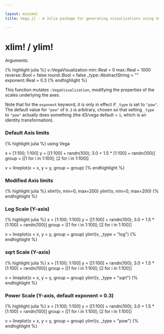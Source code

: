 ```yaml
---

layout: minimal
title: Vega.jl - A Julia package for generating visualizations using Vega

---
```


# xlim! / ylim!

Arguments:

{% highlight julia %}
v::VegaVisualization
min::Real = 0
max::Real = 1000
reverse::Bool = false
round::Bool = false
_type::AbstractString = ""
exponent::Real = 0.3
{% endhighlight %}

This function mutates `:VegaVisualization`, modifying the properties of the scales underlying the axes.

Note that for the `exponent` keyword, it is only in effect if `_type` is set to `"pow"`. The default value for `"pow"` of `0.3` is arbitrary, chosen so that setting `_type` to `"pow"` actually does something (the d3/vega default = `1`, which is an identity transformation).

### Default Axis limits
{% highlight julia %}
using Vega

x = [1:100; 1:100]
y = [[1:100] + randn(100); 3.0 + 1.5 * [1:100] + randn(100)]
group = [[1 for i in 1:100]; [2 for i in 1:100]]

v = lineplot(x = x, y = y, group = group)
{% endhighlight %}

<div id="defaultaxis"></div>
<script type="text/javascript">
parse("defaultaxis",
          {"name":"lineplot","height":450,"padding":"auto","marks":[{"marks":[{"properties":{"enter":{"stroke":{"field":"group","scale":"group"},"x":{"field":"x","scale":"x"},"strokeWidth":{"value":2},"y":{"field":"y","scale":"y"}}},"type":"line"}],"from":{"data":"table","transform":[{"groupby":["group"],"type":"facet"}]},"type":"group"}],"axes":[{"properties":{"title":{"fontSize":{"value":14}}},"title":"x","type":"x","scale":"x"},{"properties":{"title":{"fontSize":{"value":14}}},"title":"y","type":"y","scale":"y"}],"data":[{"name":"table","values":[{"x":1,"y2":0,"group":1,"y":1.0880048441153096},{"x":2,"y2":0,"group":1,"y":1.900829003698695},{"x":3,"y2":0,"group":1,"y":2.8867055794797394},{"x":4,"y2":0,"group":1,"y":5.175461803017964},{"x":5,"y2":0,"group":1,"y":5.157366783372591},{"x":6,"y2":0,"group":1,"y":6.125354406898152},{"x":7,"y2":0,"group":1,"y":6.4731458108641435},{"x":8,"y2":0,"group":1,"y":7.057136297866743},{"x":9,"y2":0,"group":1,"y":9.827119407618953},{"x":10,"y2":0,"group":1,"y":10.242722743988631},{"x":11,"y2":0,"group":1,"y":10.779280565424212},{"x":12,"y2":0,"group":1,"y":11.69276615059976},{"x":13,"y2":0,"group":1,"y":14.2827753672229},{"x":14,"y2":0,"group":1,"y":13.31931131725934},{"x":15,"y2":0,"group":1,"y":16.23356023973838},{"x":16,"y2":0,"group":1,"y":14.316945272334527},{"x":17,"y2":0,"group":1,"y":18.00695823785068},{"x":18,"y2":0,"group":1,"y":16.356344593181394},{"x":19,"y2":0,"group":1,"y":18.84625460135113},{"x":20,"y2":0,"group":1,"y":20.112062385189233},{"x":21,"y2":0,"group":1,"y":18.869437014952936},{"x":22,"y2":0,"group":1,"y":21.84582264238763},{"x":23,"y2":0,"group":1,"y":22.773823471622812},{"x":24,"y2":0,"group":1,"y":23.270563906569418},{"x":25,"y2":0,"group":1,"y":26.548078727647855},{"x":26,"y2":0,"group":1,"y":25.241391351758605},{"x":27,"y2":0,"group":1,"y":27.317191880723914},{"x":28,"y2":0,"group":1,"y":29.526038523870824},{"x":29,"y2":0,"group":1,"y":30.29951476150856},{"x":30,"y2":0,"group":1,"y":32.67031944009052},{"x":31,"y2":0,"group":1,"y":29.758870142956248},{"x":32,"y2":0,"group":1,"y":32.335231039308205},{"x":33,"y2":0,"group":1,"y":31.902889420967185},{"x":34,"y2":0,"group":1,"y":34.04601231349429},{"x":35,"y2":0,"group":1,"y":34.875858296327685},{"x":36,"y2":0,"group":1,"y":35.61251059740962},{"x":37,"y2":0,"group":1,"y":35.42799348285164},{"x":38,"y2":0,"group":1,"y":38.634162554369375},{"x":39,"y2":0,"group":1,"y":40.48847333642722},{"x":40,"y2":0,"group":1,"y":40.82945725151021},{"x":41,"y2":0,"group":1,"y":37.86492555341359},{"x":42,"y2":0,"group":1,"y":41.9283706474917},{"x":43,"y2":0,"group":1,"y":40.67055546669757},{"x":44,"y2":0,"group":1,"y":42.92909972496545},{"x":45,"y2":0,"group":1,"y":43.89648090772969},{"x":46,"y2":0,"group":1,"y":45.04933572310638},{"x":47,"y2":0,"group":1,"y":46.715890792533216},{"x":48,"y2":0,"group":1,"y":49.03953401120403},{"x":49,"y2":0,"group":1,"y":49.27052587515618},{"x":50,"y2":0,"group":1,"y":50.52101179381801},{"x":51,"y2":0,"group":1,"y":50.99098091052054},{"x":52,"y2":0,"group":1,"y":51.39757529018521},{"x":53,"y2":0,"group":1,"y":53.899895072442725},{"x":54,"y2":0,"group":1,"y":55.71619853152559},{"x":55,"y2":0,"group":1,"y":54.7932228496438},{"x":56,"y2":0,"group":1,"y":55.33458439431495},{"x":57,"y2":0,"group":1,"y":57.85082778692454},{"x":58,"y2":0,"group":1,"y":57.94994082216856},{"x":59,"y2":0,"group":1,"y":58.97998640127652},{"x":60,"y2":0,"group":1,"y":60.126194774867756},{"x":61,"y2":0,"group":1,"y":60.03160433585386},{"x":62,"y2":0,"group":1,"y":64.12216480823268},{"x":63,"y2":0,"group":1,"y":63.633414234930285},{"x":64,"y2":0,"group":1,"y":64.43422450500618},{"x":65,"y2":0,"group":1,"y":65.5542329271835},{"x":66,"y2":0,"group":1,"y":65.8545530542655},{"x":67,"y2":0,"group":1,"y":66.25970157141685},{"x":68,"y2":0,"group":1,"y":68.60724752801018},{"x":69,"y2":0,"group":1,"y":68.57562139679557},{"x":70,"y2":0,"group":1,"y":69.17606149198872},{"x":71,"y2":0,"group":1,"y":70.49940089526349},{"x":72,"y2":0,"group":1,"y":71.64159587399978},{"x":73,"y2":0,"group":1,"y":71.87713295286221},{"x":74,"y2":0,"group":1,"y":74.41079860438552},{"x":75,"y2":0,"group":1,"y":74.88418685419545},{"x":76,"y2":0,"group":1,"y":76.84560444443433},{"x":77,"y2":0,"group":1,"y":76.46824590865386},{"x":78,"y2":0,"group":1,"y":78.52155749478503},{"x":79,"y2":0,"group":1,"y":79.83109345837889},{"x":80,"y2":0,"group":1,"y":79.53994871171577},{"x":81,"y2":0,"group":1,"y":81.42984678784303},{"x":82,"y2":0,"group":1,"y":79.73426855179497},{"x":83,"y2":0,"group":1,"y":83.13540535616201},{"x":84,"y2":0,"group":1,"y":85.21636619764843},{"x":85,"y2":0,"group":1,"y":84.84859563794683},{"x":86,"y2":0,"group":1,"y":86.16528594625686},{"x":87,"y2":0,"group":1,"y":86.40297414249649},{"x":88,"y2":0,"group":1,"y":85.66182604747382},{"x":89,"y2":0,"group":1,"y":90.13661005520517},{"x":90,"y2":0,"group":1,"y":88.55898909903266},{"x":91,"y2":0,"group":1,"y":91.53812889844644},{"x":92,"y2":0,"group":1,"y":90.48752204864883},{"x":93,"y2":0,"group":1,"y":94.68454456886685},{"x":94,"y2":0,"group":1,"y":94.25574989738521},{"x":95,"y2":0,"group":1,"y":96.86702255436802},{"x":96,"y2":0,"group":1,"y":95.56483867667849},{"x":97,"y2":0,"group":1,"y":96.49610859304626},{"x":98,"y2":0,"group":1,"y":97.82657676841468},{"x":99,"y2":0,"group":1,"y":98.1779966402374},{"x":100,"y2":0,"group":1,"y":100.27807983982532},{"x":1,"y2":0,"group":2,"y":4.541866921678427},{"x":2,"y2":0,"group":2,"y":5.400332834865898},{"x":3,"y2":0,"group":2,"y":5.352274401056576},{"x":4,"y2":0,"group":2,"y":10.412165210421698},{"x":5,"y2":0,"group":2,"y":11.980237408459635},{"x":6,"y2":0,"group":2,"y":11.782371363975386},{"x":7,"y2":0,"group":2,"y":14.659582965679649},{"x":8,"y2":0,"group":2,"y":13.674748488248685},{"x":9,"y2":0,"group":2,"y":16.938634060720467},{"x":10,"y2":0,"group":2,"y":17.29442495042873},{"x":11,"y2":0,"group":2,"y":19.861840927293045},{"x":12,"y2":0,"group":2,"y":18.870280028153445},{"x":13,"y2":0,"group":2,"y":23.929884410746507},{"x":14,"y2":0,"group":2,"y":22.281760342572714},{"x":15,"y2":0,"group":2,"y":25.52099385342124},{"x":16,"y2":0,"group":2,"y":26.841120749650063},{"x":17,"y2":0,"group":2,"y":28.870479144497327},{"x":18,"y2":0,"group":2,"y":29.283803222324384},{"x":19,"y2":0,"group":2,"y":30.59203584867248},{"x":20,"y2":0,"group":2,"y":32.65232023399194},{"x":21,"y2":0,"group":2,"y":34.257986822359555},{"x":22,"y2":0,"group":2,"y":35.600604944839155},{"x":23,"y2":0,"group":2,"y":37.2469223905739},{"x":24,"y2":0,"group":2,"y":40.59443356056317},{"x":25,"y2":0,"group":2,"y":40.417073219125676},{"x":26,"y2":0,"group":2,"y":41.11260306477772},{"x":27,"y2":0,"group":2,"y":43.79026606353902},{"x":28,"y2":0,"group":2,"y":45.1859371826368},{"x":29,"y2":0,"group":2,"y":45.62378474671565},{"x":30,"y2":0,"group":2,"y":50.30246397795599},{"x":31,"y2":0,"group":2,"y":49.301615156105484},{"x":32,"y2":0,"group":2,"y":49.28494644193249},{"x":33,"y2":0,"group":2,"y":52.51902333313072},{"x":34,"y2":0,"group":2,"y":53.731270461074466},{"x":35,"y2":0,"group":2,"y":54.28087543008022},{"x":36,"y2":0,"group":2,"y":57.31496448459271},{"x":37,"y2":0,"group":2,"y":59.83610571399964},{"x":38,"y2":0,"group":2,"y":61.27821281967951},{"x":39,"y2":0,"group":2,"y":61.41711024845802},{"x":40,"y2":0,"group":2,"y":62.47361523469216},{"x":41,"y2":0,"group":2,"y":63.66722703798302},{"x":42,"y2":0,"group":2,"y":65.75472205608412},{"x":43,"y2":0,"group":2,"y":67.73599406910877},{"x":44,"y2":0,"group":2,"y":67.47030401516153},{"x":45,"y2":0,"group":2,"y":69.6271675739288},{"x":46,"y2":0,"group":2,"y":70.42781499294117},{"x":47,"y2":0,"group":2,"y":73.01300500488938},{"x":48,"y2":0,"group":2,"y":75.00118341035659},{"x":49,"y2":0,"group":2,"y":77.02822020435336},{"x":50,"y2":0,"group":2,"y":78.48456561082344},{"x":51,"y2":0,"group":2,"y":81.17304421551057},{"x":52,"y2":0,"group":2,"y":81.76763060527604},{"x":53,"y2":0,"group":2,"y":81.9736280738664},{"x":54,"y2":0,"group":2,"y":84.18128972800784},{"x":55,"y2":0,"group":2,"y":86.90523821828002},{"x":56,"y2":0,"group":2,"y":86.9407026677914},{"x":57,"y2":0,"group":2,"y":87.80274433347783},{"x":58,"y2":0,"group":2,"y":89.38211189412269},{"x":59,"y2":0,"group":2,"y":92.82427036966307},{"x":60,"y2":0,"group":2,"y":95.35048830791548},{"x":61,"y2":0,"group":2,"y":95.02650459743549},{"x":62,"y2":0,"group":2,"y":96.22989501868602},{"x":63,"y2":0,"group":2,"y":97.79589178090893},{"x":64,"y2":0,"group":2,"y":99.5897214626763},{"x":65,"y2":0,"group":2,"y":100.99989388343025},{"x":66,"y2":0,"group":2,"y":100.90932549462501},{"x":67,"y2":0,"group":2,"y":103.63843766261985},{"x":68,"y2":0,"group":2,"y":103.99436262640606},{"x":69,"y2":0,"group":2,"y":104.89907172493257},{"x":70,"y2":0,"group":2,"y":105.85019505358655},{"x":71,"y2":0,"group":2,"y":110.95425477185431},{"x":72,"y2":0,"group":2,"y":111.66141982877437},{"x":73,"y2":0,"group":2,"y":112.54587960953083},{"x":74,"y2":0,"group":2,"y":114.35266306629548},{"x":75,"y2":0,"group":2,"y":115.17942522413313},{"x":76,"y2":0,"group":2,"y":116.39355939381286},{"x":77,"y2":0,"group":2,"y":119.57136796338311},{"x":78,"y2":0,"group":2,"y":120.79857232608323},{"x":79,"y2":0,"group":2,"y":121.2390527864393},{"x":80,"y2":0,"group":2,"y":122.62706311405893},{"x":81,"y2":0,"group":2,"y":123.90484860371782},{"x":82,"y2":0,"group":2,"y":125.17316511517014},{"x":83,"y2":0,"group":2,"y":129.01734321283294},{"x":84,"y2":0,"group":2,"y":129.30767627974993},{"x":85,"y2":0,"group":2,"y":130.9159998231493},{"x":86,"y2":0,"group":2,"y":130.37292474437385},{"x":87,"y2":0,"group":2,"y":132.2476266620917},{"x":88,"y2":0,"group":2,"y":135.60340958794865},{"x":89,"y2":0,"group":2,"y":136.56346862431894},{"x":90,"y2":0,"group":2,"y":139.32217114015472},{"x":91,"y2":0,"group":2,"y":139.2905181105344},{"x":92,"y2":0,"group":2,"y":140.0272150731154},{"x":93,"y2":0,"group":2,"y":141.14645230334446},{"x":94,"y2":0,"group":2,"y":144.22016811878066},{"x":95,"y2":0,"group":2,"y":146.31331984032823},{"x":96,"y2":0,"group":2,"y":147.48285217643462},{"x":97,"y2":0,"group":2,"y":148.49962251696826},{"x":98,"y2":0,"group":2,"y":150.35433520566178},{"x":99,"y2":0,"group":2,"y":151.2933442726215},{"x":100,"y2":0,"group":2,"y":154.99054860449795}]}],"scales":[{"name":"x","range":"width","domain":{"data":"table","field":"x"},"type":"linear"},{"name":"y","range":"height","domain":{"data":"table","field":"y"},"type":"linear"},{"name":"group","range":["rgb(166,206,227)","rgb( 31,120,180)","rgb(178,223,138)","rgb( 51,160, 44)","rgb(251,154,153)","rgb(227, 26, 28)","rgb(253,191,111)","rgb(255,127,  0)","rgb(202,178,214)","rgb(106, 61,154)","rgb(255,255,153)","rgb(177, 89, 40)"],"domain":{"data":"table","field":"group"},"type":"ordinal"}],"width":450,"legends":[{"title":"Group","fill":"group"}]}

    );
</script>


### Modified Axis limits

{% highlight julia %}
xlim!(v, min=0, max=200)
ylim!(v, min=0, max=200)
{% endhighlight %}

<div id="modaxis"></div>
<script type="text/javascript">
parse("modaxis",
	    {"name":"lineplot","height":450,"padding":"auto","marks":[{"marks":[{"properties":{"enter":{"stroke":{"field":"group","scale":"group"},"x":{"field":"x","scale":"x"},"strokeWidth":{"value":2},"y":{"field":"y","scale":"y"}}},"type":"line"}],"from":{"data":"table","transform":[{"groupby":["group"],"type":"facet"}]},"type":"group"}],"axes":[{"properties":{"title":{"fontSize":{"value":14}}},"title":"x","type":"x","scale":"x"},{"properties":{"title":{"fontSize":{"value":14}}},"title":"y","type":"y","scale":"y"}],"data":[{"name":"table","values":[{"x":1,"y2":0,"group":1,"y":1.0880048441153096},{"x":2,"y2":0,"group":1,"y":1.900829003698695},{"x":3,"y2":0,"group":1,"y":2.8867055794797394},{"x":4,"y2":0,"group":1,"y":5.175461803017964},{"x":5,"y2":0,"group":1,"y":5.157366783372591},{"x":6,"y2":0,"group":1,"y":6.125354406898152},{"x":7,"y2":0,"group":1,"y":6.4731458108641435},{"x":8,"y2":0,"group":1,"y":7.057136297866743},{"x":9,"y2":0,"group":1,"y":9.827119407618953},{"x":10,"y2":0,"group":1,"y":10.242722743988631},{"x":11,"y2":0,"group":1,"y":10.779280565424212},{"x":12,"y2":0,"group":1,"y":11.69276615059976},{"x":13,"y2":0,"group":1,"y":14.2827753672229},{"x":14,"y2":0,"group":1,"y":13.31931131725934},{"x":15,"y2":0,"group":1,"y":16.23356023973838},{"x":16,"y2":0,"group":1,"y":14.316945272334527},{"x":17,"y2":0,"group":1,"y":18.00695823785068},{"x":18,"y2":0,"group":1,"y":16.356344593181394},{"x":19,"y2":0,"group":1,"y":18.84625460135113},{"x":20,"y2":0,"group":1,"y":20.112062385189233},{"x":21,"y2":0,"group":1,"y":18.869437014952936},{"x":22,"y2":0,"group":1,"y":21.84582264238763},{"x":23,"y2":0,"group":1,"y":22.773823471622812},{"x":24,"y2":0,"group":1,"y":23.270563906569418},{"x":25,"y2":0,"group":1,"y":26.548078727647855},{"x":26,"y2":0,"group":1,"y":25.241391351758605},{"x":27,"y2":0,"group":1,"y":27.317191880723914},{"x":28,"y2":0,"group":1,"y":29.526038523870824},{"x":29,"y2":0,"group":1,"y":30.29951476150856},{"x":30,"y2":0,"group":1,"y":32.67031944009052},{"x":31,"y2":0,"group":1,"y":29.758870142956248},{"x":32,"y2":0,"group":1,"y":32.335231039308205},{"x":33,"y2":0,"group":1,"y":31.902889420967185},{"x":34,"y2":0,"group":1,"y":34.04601231349429},{"x":35,"y2":0,"group":1,"y":34.875858296327685},{"x":36,"y2":0,"group":1,"y":35.61251059740962},{"x":37,"y2":0,"group":1,"y":35.42799348285164},{"x":38,"y2":0,"group":1,"y":38.634162554369375},{"x":39,"y2":0,"group":1,"y":40.48847333642722},{"x":40,"y2":0,"group":1,"y":40.82945725151021},{"x":41,"y2":0,"group":1,"y":37.86492555341359},{"x":42,"y2":0,"group":1,"y":41.9283706474917},{"x":43,"y2":0,"group":1,"y":40.67055546669757},{"x":44,"y2":0,"group":1,"y":42.92909972496545},{"x":45,"y2":0,"group":1,"y":43.89648090772969},{"x":46,"y2":0,"group":1,"y":45.04933572310638},{"x":47,"y2":0,"group":1,"y":46.715890792533216},{"x":48,"y2":0,"group":1,"y":49.03953401120403},{"x":49,"y2":0,"group":1,"y":49.27052587515618},{"x":50,"y2":0,"group":1,"y":50.52101179381801},{"x":51,"y2":0,"group":1,"y":50.99098091052054},{"x":52,"y2":0,"group":1,"y":51.39757529018521},{"x":53,"y2":0,"group":1,"y":53.899895072442725},{"x":54,"y2":0,"group":1,"y":55.71619853152559},{"x":55,"y2":0,"group":1,"y":54.7932228496438},{"x":56,"y2":0,"group":1,"y":55.33458439431495},{"x":57,"y2":0,"group":1,"y":57.85082778692454},{"x":58,"y2":0,"group":1,"y":57.94994082216856},{"x":59,"y2":0,"group":1,"y":58.97998640127652},{"x":60,"y2":0,"group":1,"y":60.126194774867756},{"x":61,"y2":0,"group":1,"y":60.03160433585386},{"x":62,"y2":0,"group":1,"y":64.12216480823268},{"x":63,"y2":0,"group":1,"y":63.633414234930285},{"x":64,"y2":0,"group":1,"y":64.43422450500618},{"x":65,"y2":0,"group":1,"y":65.5542329271835},{"x":66,"y2":0,"group":1,"y":65.8545530542655},{"x":67,"y2":0,"group":1,"y":66.25970157141685},{"x":68,"y2":0,"group":1,"y":68.60724752801018},{"x":69,"y2":0,"group":1,"y":68.57562139679557},{"x":70,"y2":0,"group":1,"y":69.17606149198872},{"x":71,"y2":0,"group":1,"y":70.49940089526349},{"x":72,"y2":0,"group":1,"y":71.64159587399978},{"x":73,"y2":0,"group":1,"y":71.87713295286221},{"x":74,"y2":0,"group":1,"y":74.41079860438552},{"x":75,"y2":0,"group":1,"y":74.88418685419545},{"x":76,"y2":0,"group":1,"y":76.84560444443433},{"x":77,"y2":0,"group":1,"y":76.46824590865386},{"x":78,"y2":0,"group":1,"y":78.52155749478503},{"x":79,"y2":0,"group":1,"y":79.83109345837889},{"x":80,"y2":0,"group":1,"y":79.53994871171577},{"x":81,"y2":0,"group":1,"y":81.42984678784303},{"x":82,"y2":0,"group":1,"y":79.73426855179497},{"x":83,"y2":0,"group":1,"y":83.13540535616201},{"x":84,"y2":0,"group":1,"y":85.21636619764843},{"x":85,"y2":0,"group":1,"y":84.84859563794683},{"x":86,"y2":0,"group":1,"y":86.16528594625686},{"x":87,"y2":0,"group":1,"y":86.40297414249649},{"x":88,"y2":0,"group":1,"y":85.66182604747382},{"x":89,"y2":0,"group":1,"y":90.13661005520517},{"x":90,"y2":0,"group":1,"y":88.55898909903266},{"x":91,"y2":0,"group":1,"y":91.53812889844644},{"x":92,"y2":0,"group":1,"y":90.48752204864883},{"x":93,"y2":0,"group":1,"y":94.68454456886685},{"x":94,"y2":0,"group":1,"y":94.25574989738521},{"x":95,"y2":0,"group":1,"y":96.86702255436802},{"x":96,"y2":0,"group":1,"y":95.56483867667849},{"x":97,"y2":0,"group":1,"y":96.49610859304626},{"x":98,"y2":0,"group":1,"y":97.82657676841468},{"x":99,"y2":0,"group":1,"y":98.1779966402374},{"x":100,"y2":0,"group":1,"y":100.27807983982532},{"x":1,"y2":0,"group":2,"y":4.541866921678427},{"x":2,"y2":0,"group":2,"y":5.400332834865898},{"x":3,"y2":0,"group":2,"y":5.352274401056576},{"x":4,"y2":0,"group":2,"y":10.412165210421698},{"x":5,"y2":0,"group":2,"y":11.980237408459635},{"x":6,"y2":0,"group":2,"y":11.782371363975386},{"x":7,"y2":0,"group":2,"y":14.659582965679649},{"x":8,"y2":0,"group":2,"y":13.674748488248685},{"x":9,"y2":0,"group":2,"y":16.938634060720467},{"x":10,"y2":0,"group":2,"y":17.29442495042873},{"x":11,"y2":0,"group":2,"y":19.861840927293045},{"x":12,"y2":0,"group":2,"y":18.870280028153445},{"x":13,"y2":0,"group":2,"y":23.929884410746507},{"x":14,"y2":0,"group":2,"y":22.281760342572714},{"x":15,"y2":0,"group":2,"y":25.52099385342124},{"x":16,"y2":0,"group":2,"y":26.841120749650063},{"x":17,"y2":0,"group":2,"y":28.870479144497327},{"x":18,"y2":0,"group":2,"y":29.283803222324384},{"x":19,"y2":0,"group":2,"y":30.59203584867248},{"x":20,"y2":0,"group":2,"y":32.65232023399194},{"x":21,"y2":0,"group":2,"y":34.257986822359555},{"x":22,"y2":0,"group":2,"y":35.600604944839155},{"x":23,"y2":0,"group":2,"y":37.2469223905739},{"x":24,"y2":0,"group":2,"y":40.59443356056317},{"x":25,"y2":0,"group":2,"y":40.417073219125676},{"x":26,"y2":0,"group":2,"y":41.11260306477772},{"x":27,"y2":0,"group":2,"y":43.79026606353902},{"x":28,"y2":0,"group":2,"y":45.1859371826368},{"x":29,"y2":0,"group":2,"y":45.62378474671565},{"x":30,"y2":0,"group":2,"y":50.30246397795599},{"x":31,"y2":0,"group":2,"y":49.301615156105484},{"x":32,"y2":0,"group":2,"y":49.28494644193249},{"x":33,"y2":0,"group":2,"y":52.51902333313072},{"x":34,"y2":0,"group":2,"y":53.731270461074466},{"x":35,"y2":0,"group":2,"y":54.28087543008022},{"x":36,"y2":0,"group":2,"y":57.31496448459271},{"x":37,"y2":0,"group":2,"y":59.83610571399964},{"x":38,"y2":0,"group":2,"y":61.27821281967951},{"x":39,"y2":0,"group":2,"y":61.41711024845802},{"x":40,"y2":0,"group":2,"y":62.47361523469216},{"x":41,"y2":0,"group":2,"y":63.66722703798302},{"x":42,"y2":0,"group":2,"y":65.75472205608412},{"x":43,"y2":0,"group":2,"y":67.73599406910877},{"x":44,"y2":0,"group":2,"y":67.47030401516153},{"x":45,"y2":0,"group":2,"y":69.6271675739288},{"x":46,"y2":0,"group":2,"y":70.42781499294117},{"x":47,"y2":0,"group":2,"y":73.01300500488938},{"x":48,"y2":0,"group":2,"y":75.00118341035659},{"x":49,"y2":0,"group":2,"y":77.02822020435336},{"x":50,"y2":0,"group":2,"y":78.48456561082344},{"x":51,"y2":0,"group":2,"y":81.17304421551057},{"x":52,"y2":0,"group":2,"y":81.76763060527604},{"x":53,"y2":0,"group":2,"y":81.9736280738664},{"x":54,"y2":0,"group":2,"y":84.18128972800784},{"x":55,"y2":0,"group":2,"y":86.90523821828002},{"x":56,"y2":0,"group":2,"y":86.9407026677914},{"x":57,"y2":0,"group":2,"y":87.80274433347783},{"x":58,"y2":0,"group":2,"y":89.38211189412269},{"x":59,"y2":0,"group":2,"y":92.82427036966307},{"x":60,"y2":0,"group":2,"y":95.35048830791548},{"x":61,"y2":0,"group":2,"y":95.02650459743549},{"x":62,"y2":0,"group":2,"y":96.22989501868602},{"x":63,"y2":0,"group":2,"y":97.79589178090893},{"x":64,"y2":0,"group":2,"y":99.5897214626763},{"x":65,"y2":0,"group":2,"y":100.99989388343025},{"x":66,"y2":0,"group":2,"y":100.90932549462501},{"x":67,"y2":0,"group":2,"y":103.63843766261985},{"x":68,"y2":0,"group":2,"y":103.99436262640606},{"x":69,"y2":0,"group":2,"y":104.89907172493257},{"x":70,"y2":0,"group":2,"y":105.85019505358655},{"x":71,"y2":0,"group":2,"y":110.95425477185431},{"x":72,"y2":0,"group":2,"y":111.66141982877437},{"x":73,"y2":0,"group":2,"y":112.54587960953083},{"x":74,"y2":0,"group":2,"y":114.35266306629548},{"x":75,"y2":0,"group":2,"y":115.17942522413313},{"x":76,"y2":0,"group":2,"y":116.39355939381286},{"x":77,"y2":0,"group":2,"y":119.57136796338311},{"x":78,"y2":0,"group":2,"y":120.79857232608323},{"x":79,"y2":0,"group":2,"y":121.2390527864393},{"x":80,"y2":0,"group":2,"y":122.62706311405893},{"x":81,"y2":0,"group":2,"y":123.90484860371782},{"x":82,"y2":0,"group":2,"y":125.17316511517014},{"x":83,"y2":0,"group":2,"y":129.01734321283294},{"x":84,"y2":0,"group":2,"y":129.30767627974993},{"x":85,"y2":0,"group":2,"y":130.9159998231493},{"x":86,"y2":0,"group":2,"y":130.37292474437385},{"x":87,"y2":0,"group":2,"y":132.2476266620917},{"x":88,"y2":0,"group":2,"y":135.60340958794865},{"x":89,"y2":0,"group":2,"y":136.56346862431894},{"x":90,"y2":0,"group":2,"y":139.32217114015472},{"x":91,"y2":0,"group":2,"y":139.2905181105344},{"x":92,"y2":0,"group":2,"y":140.0272150731154},{"x":93,"y2":0,"group":2,"y":141.14645230334446},{"x":94,"y2":0,"group":2,"y":144.22016811878066},{"x":95,"y2":0,"group":2,"y":146.31331984032823},{"x":96,"y2":0,"group":2,"y":147.48285217643462},{"x":97,"y2":0,"group":2,"y":148.49962251696826},{"x":98,"y2":0,"group":2,"y":150.35433520566178},{"x":99,"y2":0,"group":2,"y":151.2933442726215},{"x":100,"y2":0,"group":2,"y":154.99054860449795}]}],"scales":[{"reverse":false,"name":"x","zero":true,"domainMax":200,"domain":{"data":"table","field":"x"},"range":"width","type":"linear","round":false},{"reverse":false,"name":"y","zero":true,"domainMax":200,"domain":{"data":"table","field":"y"},"range":"height","type":"linear","round":false},{"name":"group","range":["rgb(166,206,227)","rgb( 31,120,180)","rgb(178,223,138)","rgb( 51,160, 44)","rgb(251,154,153)","rgb(227, 26, 28)","rgb(253,191,111)","rgb(255,127,  0)","rgb(202,178,214)","rgb(106, 61,154)","rgb(255,255,153)","rgb(177, 89, 40)"],"domain":{"data":"table","field":"group"},"type":"ordinal"}],"width":450,"legends":[{"title":"Group","fill":"group"}]}


    );
</script>

### Log Scale (Y-axis)

{% highlight julia %}
x = [1:100; 1:100]
y = [[1:100] + randn(100); 3.0 + 1.5 * [1:100] + randn(100)]
group = [[1 for i in 1:100]; [2 for i in 1:100]]

v = lineplot(x = x, y = y, group = group)
ylim!(v, _type = "log")
{% endhighlight %}

<div id="logscale"></div>
<script type="text/javascript">
parse("logscale",
	    {"name":"lineplot","height":450,"padding":"auto","marks":[{"marks":[{"properties":{"enter":{"stroke":{"field":"group","scale":"group"},"x":{"field":"x","scale":"x"},"strokeWidth":{"value":2},"y":{"field":"y","scale":"y"}}},"type":"line"}],"from":{"data":"table","transform":[{"groupby":["group"],"type":"facet"}]},"type":"group"}],"axes":[{"properties":{"title":{"fontSize":{"value":14}}},"title":"x","type":"x","scale":"x"},{"properties":{"title":{"fontSize":{"value":14}}},"title":"y","type":"y","scale":"y"}],"data":[{"name":"table","values":[{"x":1,"y2":0,"group":1,"y":1.0880048441153096},{"x":2,"y2":0,"group":1,"y":1.900829003698695},{"x":3,"y2":0,"group":1,"y":2.8867055794797394},{"x":4,"y2":0,"group":1,"y":5.175461803017964},{"x":5,"y2":0,"group":1,"y":5.157366783372591},{"x":6,"y2":0,"group":1,"y":6.125354406898152},{"x":7,"y2":0,"group":1,"y":6.4731458108641435},{"x":8,"y2":0,"group":1,"y":7.057136297866743},{"x":9,"y2":0,"group":1,"y":9.827119407618953},{"x":10,"y2":0,"group":1,"y":10.242722743988631},{"x":11,"y2":0,"group":1,"y":10.779280565424212},{"x":12,"y2":0,"group":1,"y":11.69276615059976},{"x":13,"y2":0,"group":1,"y":14.2827753672229},{"x":14,"y2":0,"group":1,"y":13.31931131725934},{"x":15,"y2":0,"group":1,"y":16.23356023973838},{"x":16,"y2":0,"group":1,"y":14.316945272334527},{"x":17,"y2":0,"group":1,"y":18.00695823785068},{"x":18,"y2":0,"group":1,"y":16.356344593181394},{"x":19,"y2":0,"group":1,"y":18.84625460135113},{"x":20,"y2":0,"group":1,"y":20.112062385189233},{"x":21,"y2":0,"group":1,"y":18.869437014952936},{"x":22,"y2":0,"group":1,"y":21.84582264238763},{"x":23,"y2":0,"group":1,"y":22.773823471622812},{"x":24,"y2":0,"group":1,"y":23.270563906569418},{"x":25,"y2":0,"group":1,"y":26.548078727647855},{"x":26,"y2":0,"group":1,"y":25.241391351758605},{"x":27,"y2":0,"group":1,"y":27.317191880723914},{"x":28,"y2":0,"group":1,"y":29.526038523870824},{"x":29,"y2":0,"group":1,"y":30.29951476150856},{"x":30,"y2":0,"group":1,"y":32.67031944009052},{"x":31,"y2":0,"group":1,"y":29.758870142956248},{"x":32,"y2":0,"group":1,"y":32.335231039308205},{"x":33,"y2":0,"group":1,"y":31.902889420967185},{"x":34,"y2":0,"group":1,"y":34.04601231349429},{"x":35,"y2":0,"group":1,"y":34.875858296327685},{"x":36,"y2":0,"group":1,"y":35.61251059740962},{"x":37,"y2":0,"group":1,"y":35.42799348285164},{"x":38,"y2":0,"group":1,"y":38.634162554369375},{"x":39,"y2":0,"group":1,"y":40.48847333642722},{"x":40,"y2":0,"group":1,"y":40.82945725151021},{"x":41,"y2":0,"group":1,"y":37.86492555341359},{"x":42,"y2":0,"group":1,"y":41.9283706474917},{"x":43,"y2":0,"group":1,"y":40.67055546669757},{"x":44,"y2":0,"group":1,"y":42.92909972496545},{"x":45,"y2":0,"group":1,"y":43.89648090772969},{"x":46,"y2":0,"group":1,"y":45.04933572310638},{"x":47,"y2":0,"group":1,"y":46.715890792533216},{"x":48,"y2":0,"group":1,"y":49.03953401120403},{"x":49,"y2":0,"group":1,"y":49.27052587515618},{"x":50,"y2":0,"group":1,"y":50.52101179381801},{"x":51,"y2":0,"group":1,"y":50.99098091052054},{"x":52,"y2":0,"group":1,"y":51.39757529018521},{"x":53,"y2":0,"group":1,"y":53.899895072442725},{"x":54,"y2":0,"group":1,"y":55.71619853152559},{"x":55,"y2":0,"group":1,"y":54.7932228496438},{"x":56,"y2":0,"group":1,"y":55.33458439431495},{"x":57,"y2":0,"group":1,"y":57.85082778692454},{"x":58,"y2":0,"group":1,"y":57.94994082216856},{"x":59,"y2":0,"group":1,"y":58.97998640127652},{"x":60,"y2":0,"group":1,"y":60.126194774867756},{"x":61,"y2":0,"group":1,"y":60.03160433585386},{"x":62,"y2":0,"group":1,"y":64.12216480823268},{"x":63,"y2":0,"group":1,"y":63.633414234930285},{"x":64,"y2":0,"group":1,"y":64.43422450500618},{"x":65,"y2":0,"group":1,"y":65.5542329271835},{"x":66,"y2":0,"group":1,"y":65.8545530542655},{"x":67,"y2":0,"group":1,"y":66.25970157141685},{"x":68,"y2":0,"group":1,"y":68.60724752801018},{"x":69,"y2":0,"group":1,"y":68.57562139679557},{"x":70,"y2":0,"group":1,"y":69.17606149198872},{"x":71,"y2":0,"group":1,"y":70.49940089526349},{"x":72,"y2":0,"group":1,"y":71.64159587399978},{"x":73,"y2":0,"group":1,"y":71.87713295286221},{"x":74,"y2":0,"group":1,"y":74.41079860438552},{"x":75,"y2":0,"group":1,"y":74.88418685419545},{"x":76,"y2":0,"group":1,"y":76.84560444443433},{"x":77,"y2":0,"group":1,"y":76.46824590865386},{"x":78,"y2":0,"group":1,"y":78.52155749478503},{"x":79,"y2":0,"group":1,"y":79.83109345837889},{"x":80,"y2":0,"group":1,"y":79.53994871171577},{"x":81,"y2":0,"group":1,"y":81.42984678784303},{"x":82,"y2":0,"group":1,"y":79.73426855179497},{"x":83,"y2":0,"group":1,"y":83.13540535616201},{"x":84,"y2":0,"group":1,"y":85.21636619764843},{"x":85,"y2":0,"group":1,"y":84.84859563794683},{"x":86,"y2":0,"group":1,"y":86.16528594625686},{"x":87,"y2":0,"group":1,"y":86.40297414249649},{"x":88,"y2":0,"group":1,"y":85.66182604747382},{"x":89,"y2":0,"group":1,"y":90.13661005520517},{"x":90,"y2":0,"group":1,"y":88.55898909903266},{"x":91,"y2":0,"group":1,"y":91.53812889844644},{"x":92,"y2":0,"group":1,"y":90.48752204864883},{"x":93,"y2":0,"group":1,"y":94.68454456886685},{"x":94,"y2":0,"group":1,"y":94.25574989738521},{"x":95,"y2":0,"group":1,"y":96.86702255436802},{"x":96,"y2":0,"group":1,"y":95.56483867667849},{"x":97,"y2":0,"group":1,"y":96.49610859304626},{"x":98,"y2":0,"group":1,"y":97.82657676841468},{"x":99,"y2":0,"group":1,"y":98.1779966402374},{"x":100,"y2":0,"group":1,"y":100.27807983982532},{"x":1,"y2":0,"group":2,"y":4.541866921678427},{"x":2,"y2":0,"group":2,"y":5.400332834865898},{"x":3,"y2":0,"group":2,"y":5.352274401056576},{"x":4,"y2":0,"group":2,"y":10.412165210421698},{"x":5,"y2":0,"group":2,"y":11.980237408459635},{"x":6,"y2":0,"group":2,"y":11.782371363975386},{"x":7,"y2":0,"group":2,"y":14.659582965679649},{"x":8,"y2":0,"group":2,"y":13.674748488248685},{"x":9,"y2":0,"group":2,"y":16.938634060720467},{"x":10,"y2":0,"group":2,"y":17.29442495042873},{"x":11,"y2":0,"group":2,"y":19.861840927293045},{"x":12,"y2":0,"group":2,"y":18.870280028153445},{"x":13,"y2":0,"group":2,"y":23.929884410746507},{"x":14,"y2":0,"group":2,"y":22.281760342572714},{"x":15,"y2":0,"group":2,"y":25.52099385342124},{"x":16,"y2":0,"group":2,"y":26.841120749650063},{"x":17,"y2":0,"group":2,"y":28.870479144497327},{"x":18,"y2":0,"group":2,"y":29.283803222324384},{"x":19,"y2":0,"group":2,"y":30.59203584867248},{"x":20,"y2":0,"group":2,"y":32.65232023399194},{"x":21,"y2":0,"group":2,"y":34.257986822359555},{"x":22,"y2":0,"group":2,"y":35.600604944839155},{"x":23,"y2":0,"group":2,"y":37.2469223905739},{"x":24,"y2":0,"group":2,"y":40.59443356056317},{"x":25,"y2":0,"group":2,"y":40.417073219125676},{"x":26,"y2":0,"group":2,"y":41.11260306477772},{"x":27,"y2":0,"group":2,"y":43.79026606353902},{"x":28,"y2":0,"group":2,"y":45.1859371826368},{"x":29,"y2":0,"group":2,"y":45.62378474671565},{"x":30,"y2":0,"group":2,"y":50.30246397795599},{"x":31,"y2":0,"group":2,"y":49.301615156105484},{"x":32,"y2":0,"group":2,"y":49.28494644193249},{"x":33,"y2":0,"group":2,"y":52.51902333313072},{"x":34,"y2":0,"group":2,"y":53.731270461074466},{"x":35,"y2":0,"group":2,"y":54.28087543008022},{"x":36,"y2":0,"group":2,"y":57.31496448459271},{"x":37,"y2":0,"group":2,"y":59.83610571399964},{"x":38,"y2":0,"group":2,"y":61.27821281967951},{"x":39,"y2":0,"group":2,"y":61.41711024845802},{"x":40,"y2":0,"group":2,"y":62.47361523469216},{"x":41,"y2":0,"group":2,"y":63.66722703798302},{"x":42,"y2":0,"group":2,"y":65.75472205608412},{"x":43,"y2":0,"group":2,"y":67.73599406910877},{"x":44,"y2":0,"group":2,"y":67.47030401516153},{"x":45,"y2":0,"group":2,"y":69.6271675739288},{"x":46,"y2":0,"group":2,"y":70.42781499294117},{"x":47,"y2":0,"group":2,"y":73.01300500488938},{"x":48,"y2":0,"group":2,"y":75.00118341035659},{"x":49,"y2":0,"group":2,"y":77.02822020435336},{"x":50,"y2":0,"group":2,"y":78.48456561082344},{"x":51,"y2":0,"group":2,"y":81.17304421551057},{"x":52,"y2":0,"group":2,"y":81.76763060527604},{"x":53,"y2":0,"group":2,"y":81.9736280738664},{"x":54,"y2":0,"group":2,"y":84.18128972800784},{"x":55,"y2":0,"group":2,"y":86.90523821828002},{"x":56,"y2":0,"group":2,"y":86.9407026677914},{"x":57,"y2":0,"group":2,"y":87.80274433347783},{"x":58,"y2":0,"group":2,"y":89.38211189412269},{"x":59,"y2":0,"group":2,"y":92.82427036966307},{"x":60,"y2":0,"group":2,"y":95.35048830791548},{"x":61,"y2":0,"group":2,"y":95.02650459743549},{"x":62,"y2":0,"group":2,"y":96.22989501868602},{"x":63,"y2":0,"group":2,"y":97.79589178090893},{"x":64,"y2":0,"group":2,"y":99.5897214626763},{"x":65,"y2":0,"group":2,"y":100.99989388343025},{"x":66,"y2":0,"group":2,"y":100.90932549462501},{"x":67,"y2":0,"group":2,"y":103.63843766261985},{"x":68,"y2":0,"group":2,"y":103.99436262640606},{"x":69,"y2":0,"group":2,"y":104.89907172493257},{"x":70,"y2":0,"group":2,"y":105.85019505358655},{"x":71,"y2":0,"group":2,"y":110.95425477185431},{"x":72,"y2":0,"group":2,"y":111.66141982877437},{"x":73,"y2":0,"group":2,"y":112.54587960953083},{"x":74,"y2":0,"group":2,"y":114.35266306629548},{"x":75,"y2":0,"group":2,"y":115.17942522413313},{"x":76,"y2":0,"group":2,"y":116.39355939381286},{"x":77,"y2":0,"group":2,"y":119.57136796338311},{"x":78,"y2":0,"group":2,"y":120.79857232608323},{"x":79,"y2":0,"group":2,"y":121.2390527864393},{"x":80,"y2":0,"group":2,"y":122.62706311405893},{"x":81,"y2":0,"group":2,"y":123.90484860371782},{"x":82,"y2":0,"group":2,"y":125.17316511517014},{"x":83,"y2":0,"group":2,"y":129.01734321283294},{"x":84,"y2":0,"group":2,"y":129.30767627974993},{"x":85,"y2":0,"group":2,"y":130.9159998231493},{"x":86,"y2":0,"group":2,"y":130.37292474437385},{"x":87,"y2":0,"group":2,"y":132.2476266620917},{"x":88,"y2":0,"group":2,"y":135.60340958794865},{"x":89,"y2":0,"group":2,"y":136.56346862431894},{"x":90,"y2":0,"group":2,"y":139.32217114015472},{"x":91,"y2":0,"group":2,"y":139.2905181105344},{"x":92,"y2":0,"group":2,"y":140.0272150731154},{"x":93,"y2":0,"group":2,"y":141.14645230334446},{"x":94,"y2":0,"group":2,"y":144.22016811878066},{"x":95,"y2":0,"group":2,"y":146.31331984032823},{"x":96,"y2":0,"group":2,"y":147.48285217643462},{"x":97,"y2":0,"group":2,"y":148.49962251696826},{"x":98,"y2":0,"group":2,"y":150.35433520566178},{"x":99,"y2":0,"group":2,"y":151.2933442726215},{"x":100,"y2":0,"group":2,"y":154.99054860449795}]}],"scales":[{"reverse":false,"name":"x","zero":true,"domain":{"data":"table","field":"x"},"range":"width","type":"linear","round":false},{"reverse":false,"name":"y","zero":true, "domain":{"data":"table","field":"y"},"range":"height","type":"log","round":false},{"name":"group","range":["rgb(166,206,227)","rgb( 31,120,180)","rgb(178,223,138)","rgb( 51,160, 44)","rgb(251,154,153)","rgb(227, 26, 28)","rgb(253,191,111)","rgb(255,127,  0)","rgb(202,178,214)","rgb(106, 61,154)","rgb(255,255,153)","rgb(177, 89, 40)"],"domain":{"data":"table","field":"group"},"type":"ordinal"}],"width":450,"legends":[{"title":"Group","fill":"group"}]}


    );
</script>

### sqrt Scale (Y-axis)

{% highlight julia %}
x = [1:100; 1:100]
y = [[1:100] + randn(100); 3.0 + 1.5 * [1:100] + randn(100)]
group = [[1 for i in 1:100]; [2 for i in 1:100]]

v = lineplot(x = x, y = y, group = group)
ylim!(v, _type = "sqrt")
{% endhighlight %}

<div id="sqrtscale"></div>
<script type="text/javascript">
parse("sqrtscale",
	    {"name":"lineplot","height":450,"padding":"auto","marks":[{"marks":[{"properties":{"enter":{"stroke":{"field":"group","scale":"group"},"x":{"field":"x","scale":"x"},"strokeWidth":{"value":2},"y":{"field":"y","scale":"y"}}},"type":"line"}],"from":{"data":"table","transform":[{"groupby":["group"],"type":"facet"}]},"type":"group"}],"axes":[{"properties":{"title":{"fontSize":{"value":14}}},"title":"x","type":"x","scale":"x"},{"properties":{"title":{"fontSize":{"value":14}}},"title":"y","type":"y","scale":"y"}],"data":[{"name":"table","values":[{"x":1,"y2":0,"group":1,"y":1.0880048441153096},{"x":2,"y2":0,"group":1,"y":1.900829003698695},{"x":3,"y2":0,"group":1,"y":2.8867055794797394},{"x":4,"y2":0,"group":1,"y":5.175461803017964},{"x":5,"y2":0,"group":1,"y":5.157366783372591},{"x":6,"y2":0,"group":1,"y":6.125354406898152},{"x":7,"y2":0,"group":1,"y":6.4731458108641435},{"x":8,"y2":0,"group":1,"y":7.057136297866743},{"x":9,"y2":0,"group":1,"y":9.827119407618953},{"x":10,"y2":0,"group":1,"y":10.242722743988631},{"x":11,"y2":0,"group":1,"y":10.779280565424212},{"x":12,"y2":0,"group":1,"y":11.69276615059976},{"x":13,"y2":0,"group":1,"y":14.2827753672229},{"x":14,"y2":0,"group":1,"y":13.31931131725934},{"x":15,"y2":0,"group":1,"y":16.23356023973838},{"x":16,"y2":0,"group":1,"y":14.316945272334527},{"x":17,"y2":0,"group":1,"y":18.00695823785068},{"x":18,"y2":0,"group":1,"y":16.356344593181394},{"x":19,"y2":0,"group":1,"y":18.84625460135113},{"x":20,"y2":0,"group":1,"y":20.112062385189233},{"x":21,"y2":0,"group":1,"y":18.869437014952936},{"x":22,"y2":0,"group":1,"y":21.84582264238763},{"x":23,"y2":0,"group":1,"y":22.773823471622812},{"x":24,"y2":0,"group":1,"y":23.270563906569418},{"x":25,"y2":0,"group":1,"y":26.548078727647855},{"x":26,"y2":0,"group":1,"y":25.241391351758605},{"x":27,"y2":0,"group":1,"y":27.317191880723914},{"x":28,"y2":0,"group":1,"y":29.526038523870824},{"x":29,"y2":0,"group":1,"y":30.29951476150856},{"x":30,"y2":0,"group":1,"y":32.67031944009052},{"x":31,"y2":0,"group":1,"y":29.758870142956248},{"x":32,"y2":0,"group":1,"y":32.335231039308205},{"x":33,"y2":0,"group":1,"y":31.902889420967185},{"x":34,"y2":0,"group":1,"y":34.04601231349429},{"x":35,"y2":0,"group":1,"y":34.875858296327685},{"x":36,"y2":0,"group":1,"y":35.61251059740962},{"x":37,"y2":0,"group":1,"y":35.42799348285164},{"x":38,"y2":0,"group":1,"y":38.634162554369375},{"x":39,"y2":0,"group":1,"y":40.48847333642722},{"x":40,"y2":0,"group":1,"y":40.82945725151021},{"x":41,"y2":0,"group":1,"y":37.86492555341359},{"x":42,"y2":0,"group":1,"y":41.9283706474917},{"x":43,"y2":0,"group":1,"y":40.67055546669757},{"x":44,"y2":0,"group":1,"y":42.92909972496545},{"x":45,"y2":0,"group":1,"y":43.89648090772969},{"x":46,"y2":0,"group":1,"y":45.04933572310638},{"x":47,"y2":0,"group":1,"y":46.715890792533216},{"x":48,"y2":0,"group":1,"y":49.03953401120403},{"x":49,"y2":0,"group":1,"y":49.27052587515618},{"x":50,"y2":0,"group":1,"y":50.52101179381801},{"x":51,"y2":0,"group":1,"y":50.99098091052054},{"x":52,"y2":0,"group":1,"y":51.39757529018521},{"x":53,"y2":0,"group":1,"y":53.899895072442725},{"x":54,"y2":0,"group":1,"y":55.71619853152559},{"x":55,"y2":0,"group":1,"y":54.7932228496438},{"x":56,"y2":0,"group":1,"y":55.33458439431495},{"x":57,"y2":0,"group":1,"y":57.85082778692454},{"x":58,"y2":0,"group":1,"y":57.94994082216856},{"x":59,"y2":0,"group":1,"y":58.97998640127652},{"x":60,"y2":0,"group":1,"y":60.126194774867756},{"x":61,"y2":0,"group":1,"y":60.03160433585386},{"x":62,"y2":0,"group":1,"y":64.12216480823268},{"x":63,"y2":0,"group":1,"y":63.633414234930285},{"x":64,"y2":0,"group":1,"y":64.43422450500618},{"x":65,"y2":0,"group":1,"y":65.5542329271835},{"x":66,"y2":0,"group":1,"y":65.8545530542655},{"x":67,"y2":0,"group":1,"y":66.25970157141685},{"x":68,"y2":0,"group":1,"y":68.60724752801018},{"x":69,"y2":0,"group":1,"y":68.57562139679557},{"x":70,"y2":0,"group":1,"y":69.17606149198872},{"x":71,"y2":0,"group":1,"y":70.49940089526349},{"x":72,"y2":0,"group":1,"y":71.64159587399978},{"x":73,"y2":0,"group":1,"y":71.87713295286221},{"x":74,"y2":0,"group":1,"y":74.41079860438552},{"x":75,"y2":0,"group":1,"y":74.88418685419545},{"x":76,"y2":0,"group":1,"y":76.84560444443433},{"x":77,"y2":0,"group":1,"y":76.46824590865386},{"x":78,"y2":0,"group":1,"y":78.52155749478503},{"x":79,"y2":0,"group":1,"y":79.83109345837889},{"x":80,"y2":0,"group":1,"y":79.53994871171577},{"x":81,"y2":0,"group":1,"y":81.42984678784303},{"x":82,"y2":0,"group":1,"y":79.73426855179497},{"x":83,"y2":0,"group":1,"y":83.13540535616201},{"x":84,"y2":0,"group":1,"y":85.21636619764843},{"x":85,"y2":0,"group":1,"y":84.84859563794683},{"x":86,"y2":0,"group":1,"y":86.16528594625686},{"x":87,"y2":0,"group":1,"y":86.40297414249649},{"x":88,"y2":0,"group":1,"y":85.66182604747382},{"x":89,"y2":0,"group":1,"y":90.13661005520517},{"x":90,"y2":0,"group":1,"y":88.55898909903266},{"x":91,"y2":0,"group":1,"y":91.53812889844644},{"x":92,"y2":0,"group":1,"y":90.48752204864883},{"x":93,"y2":0,"group":1,"y":94.68454456886685},{"x":94,"y2":0,"group":1,"y":94.25574989738521},{"x":95,"y2":0,"group":1,"y":96.86702255436802},{"x":96,"y2":0,"group":1,"y":95.56483867667849},{"x":97,"y2":0,"group":1,"y":96.49610859304626},{"x":98,"y2":0,"group":1,"y":97.82657676841468},{"x":99,"y2":0,"group":1,"y":98.1779966402374},{"x":100,"y2":0,"group":1,"y":100.27807983982532},{"x":1,"y2":0,"group":2,"y":4.541866921678427},{"x":2,"y2":0,"group":2,"y":5.400332834865898},{"x":3,"y2":0,"group":2,"y":5.352274401056576},{"x":4,"y2":0,"group":2,"y":10.412165210421698},{"x":5,"y2":0,"group":2,"y":11.980237408459635},{"x":6,"y2":0,"group":2,"y":11.782371363975386},{"x":7,"y2":0,"group":2,"y":14.659582965679649},{"x":8,"y2":0,"group":2,"y":13.674748488248685},{"x":9,"y2":0,"group":2,"y":16.938634060720467},{"x":10,"y2":0,"group":2,"y":17.29442495042873},{"x":11,"y2":0,"group":2,"y":19.861840927293045},{"x":12,"y2":0,"group":2,"y":18.870280028153445},{"x":13,"y2":0,"group":2,"y":23.929884410746507},{"x":14,"y2":0,"group":2,"y":22.281760342572714},{"x":15,"y2":0,"group":2,"y":25.52099385342124},{"x":16,"y2":0,"group":2,"y":26.841120749650063},{"x":17,"y2":0,"group":2,"y":28.870479144497327},{"x":18,"y2":0,"group":2,"y":29.283803222324384},{"x":19,"y2":0,"group":2,"y":30.59203584867248},{"x":20,"y2":0,"group":2,"y":32.65232023399194},{"x":21,"y2":0,"group":2,"y":34.257986822359555},{"x":22,"y2":0,"group":2,"y":35.600604944839155},{"x":23,"y2":0,"group":2,"y":37.2469223905739},{"x":24,"y2":0,"group":2,"y":40.59443356056317},{"x":25,"y2":0,"group":2,"y":40.417073219125676},{"x":26,"y2":0,"group":2,"y":41.11260306477772},{"x":27,"y2":0,"group":2,"y":43.79026606353902},{"x":28,"y2":0,"group":2,"y":45.1859371826368},{"x":29,"y2":0,"group":2,"y":45.62378474671565},{"x":30,"y2":0,"group":2,"y":50.30246397795599},{"x":31,"y2":0,"group":2,"y":49.301615156105484},{"x":32,"y2":0,"group":2,"y":49.28494644193249},{"x":33,"y2":0,"group":2,"y":52.51902333313072},{"x":34,"y2":0,"group":2,"y":53.731270461074466},{"x":35,"y2":0,"group":2,"y":54.28087543008022},{"x":36,"y2":0,"group":2,"y":57.31496448459271},{"x":37,"y2":0,"group":2,"y":59.83610571399964},{"x":38,"y2":0,"group":2,"y":61.27821281967951},{"x":39,"y2":0,"group":2,"y":61.41711024845802},{"x":40,"y2":0,"group":2,"y":62.47361523469216},{"x":41,"y2":0,"group":2,"y":63.66722703798302},{"x":42,"y2":0,"group":2,"y":65.75472205608412},{"x":43,"y2":0,"group":2,"y":67.73599406910877},{"x":44,"y2":0,"group":2,"y":67.47030401516153},{"x":45,"y2":0,"group":2,"y":69.6271675739288},{"x":46,"y2":0,"group":2,"y":70.42781499294117},{"x":47,"y2":0,"group":2,"y":73.01300500488938},{"x":48,"y2":0,"group":2,"y":75.00118341035659},{"x":49,"y2":0,"group":2,"y":77.02822020435336},{"x":50,"y2":0,"group":2,"y":78.48456561082344},{"x":51,"y2":0,"group":2,"y":81.17304421551057},{"x":52,"y2":0,"group":2,"y":81.76763060527604},{"x":53,"y2":0,"group":2,"y":81.9736280738664},{"x":54,"y2":0,"group":2,"y":84.18128972800784},{"x":55,"y2":0,"group":2,"y":86.90523821828002},{"x":56,"y2":0,"group":2,"y":86.9407026677914},{"x":57,"y2":0,"group":2,"y":87.80274433347783},{"x":58,"y2":0,"group":2,"y":89.38211189412269},{"x":59,"y2":0,"group":2,"y":92.82427036966307},{"x":60,"y2":0,"group":2,"y":95.35048830791548},{"x":61,"y2":0,"group":2,"y":95.02650459743549},{"x":62,"y2":0,"group":2,"y":96.22989501868602},{"x":63,"y2":0,"group":2,"y":97.79589178090893},{"x":64,"y2":0,"group":2,"y":99.5897214626763},{"x":65,"y2":0,"group":2,"y":100.99989388343025},{"x":66,"y2":0,"group":2,"y":100.90932549462501},{"x":67,"y2":0,"group":2,"y":103.63843766261985},{"x":68,"y2":0,"group":2,"y":103.99436262640606},{"x":69,"y2":0,"group":2,"y":104.89907172493257},{"x":70,"y2":0,"group":2,"y":105.85019505358655},{"x":71,"y2":0,"group":2,"y":110.95425477185431},{"x":72,"y2":0,"group":2,"y":111.66141982877437},{"x":73,"y2":0,"group":2,"y":112.54587960953083},{"x":74,"y2":0,"group":2,"y":114.35266306629548},{"x":75,"y2":0,"group":2,"y":115.17942522413313},{"x":76,"y2":0,"group":2,"y":116.39355939381286},{"x":77,"y2":0,"group":2,"y":119.57136796338311},{"x":78,"y2":0,"group":2,"y":120.79857232608323},{"x":79,"y2":0,"group":2,"y":121.2390527864393},{"x":80,"y2":0,"group":2,"y":122.62706311405893},{"x":81,"y2":0,"group":2,"y":123.90484860371782},{"x":82,"y2":0,"group":2,"y":125.17316511517014},{"x":83,"y2":0,"group":2,"y":129.01734321283294},{"x":84,"y2":0,"group":2,"y":129.30767627974993},{"x":85,"y2":0,"group":2,"y":130.9159998231493},{"x":86,"y2":0,"group":2,"y":130.37292474437385},{"x":87,"y2":0,"group":2,"y":132.2476266620917},{"x":88,"y2":0,"group":2,"y":135.60340958794865},{"x":89,"y2":0,"group":2,"y":136.56346862431894},{"x":90,"y2":0,"group":2,"y":139.32217114015472},{"x":91,"y2":0,"group":2,"y":139.2905181105344},{"x":92,"y2":0,"group":2,"y":140.0272150731154},{"x":93,"y2":0,"group":2,"y":141.14645230334446},{"x":94,"y2":0,"group":2,"y":144.22016811878066},{"x":95,"y2":0,"group":2,"y":146.31331984032823},{"x":96,"y2":0,"group":2,"y":147.48285217643462},{"x":97,"y2":0,"group":2,"y":148.49962251696826},{"x":98,"y2":0,"group":2,"y":150.35433520566178},{"x":99,"y2":0,"group":2,"y":151.2933442726215},{"x":100,"y2":0,"group":2,"y":154.99054860449795}]}],"scales":[{"reverse":false,"name":"x","zero":true,"domain":{"data":"table","field":"x"},"range":"width","type":"linear","round":false},{"reverse":false,"name":"y","zero":true, "domain":{"data":"table","field":"y"},"range":"height","type":"sqrt","round":false},{"name":"group","range":["rgb(166,206,227)","rgb( 31,120,180)","rgb(178,223,138)","rgb( 51,160, 44)","rgb(251,154,153)","rgb(227, 26, 28)","rgb(253,191,111)","rgb(255,127,  0)","rgb(202,178,214)","rgb(106, 61,154)","rgb(255,255,153)","rgb(177, 89, 40)"],"domain":{"data":"table","field":"group"},"type":"ordinal"}],"width":450,"legends":[{"title":"Group","fill":"group"}]}


    );
</script>

### Power Scale (Y-axis, default exponent = 0.3)

{% highlight julia %}
x = [1:100; 1:100]
y = [[1:100] + randn(100); 3.0 + 1.5 * [1:100] + randn(100)]
group = [[1 for i in 1:100]; [2 for i in 1:100]]

v = lineplot(x = x, y = y, group = group)
ylim!(v, _type = "pow")
{% endhighlight %}

<div id="powscale"></div>
<script type="text/javascript">
parse("powscale",
	    {"name":"lineplot","height":450,"padding":"auto","marks":[{"marks":[{"properties":{"enter":{"stroke":{"field":"group","scale":"group"},"x":{"field":"x","scale":"x"},"strokeWidth":{"value":2},"y":{"field":"y","scale":"y"}}},"type":"line"}],"from":{"data":"table","transform":[{"groupby":["group"],"type":"facet"}]},"type":"group"}],"axes":[{"properties":{"title":{"fontSize":{"value":14}}},"title":"x","type":"x","scale":"x"},{"properties":{"title":{"fontSize":{"value":14}}},"title":"y","type":"y","scale":"y"}],"data":[{"name":"table","values":[{"x":1,"y2":0,"group":1,"y":1.0880048441153096},{"x":2,"y2":0,"group":1,"y":1.900829003698695},{"x":3,"y2":0,"group":1,"y":2.8867055794797394},{"x":4,"y2":0,"group":1,"y":5.175461803017964},{"x":5,"y2":0,"group":1,"y":5.157366783372591},{"x":6,"y2":0,"group":1,"y":6.125354406898152},{"x":7,"y2":0,"group":1,"y":6.4731458108641435},{"x":8,"y2":0,"group":1,"y":7.057136297866743},{"x":9,"y2":0,"group":1,"y":9.827119407618953},{"x":10,"y2":0,"group":1,"y":10.242722743988631},{"x":11,"y2":0,"group":1,"y":10.779280565424212},{"x":12,"y2":0,"group":1,"y":11.69276615059976},{"x":13,"y2":0,"group":1,"y":14.2827753672229},{"x":14,"y2":0,"group":1,"y":13.31931131725934},{"x":15,"y2":0,"group":1,"y":16.23356023973838},{"x":16,"y2":0,"group":1,"y":14.316945272334527},{"x":17,"y2":0,"group":1,"y":18.00695823785068},{"x":18,"y2":0,"group":1,"y":16.356344593181394},{"x":19,"y2":0,"group":1,"y":18.84625460135113},{"x":20,"y2":0,"group":1,"y":20.112062385189233},{"x":21,"y2":0,"group":1,"y":18.869437014952936},{"x":22,"y2":0,"group":1,"y":21.84582264238763},{"x":23,"y2":0,"group":1,"y":22.773823471622812},{"x":24,"y2":0,"group":1,"y":23.270563906569418},{"x":25,"y2":0,"group":1,"y":26.548078727647855},{"x":26,"y2":0,"group":1,"y":25.241391351758605},{"x":27,"y2":0,"group":1,"y":27.317191880723914},{"x":28,"y2":0,"group":1,"y":29.526038523870824},{"x":29,"y2":0,"group":1,"y":30.29951476150856},{"x":30,"y2":0,"group":1,"y":32.67031944009052},{"x":31,"y2":0,"group":1,"y":29.758870142956248},{"x":32,"y2":0,"group":1,"y":32.335231039308205},{"x":33,"y2":0,"group":1,"y":31.902889420967185},{"x":34,"y2":0,"group":1,"y":34.04601231349429},{"x":35,"y2":0,"group":1,"y":34.875858296327685},{"x":36,"y2":0,"group":1,"y":35.61251059740962},{"x":37,"y2":0,"group":1,"y":35.42799348285164},{"x":38,"y2":0,"group":1,"y":38.634162554369375},{"x":39,"y2":0,"group":1,"y":40.48847333642722},{"x":40,"y2":0,"group":1,"y":40.82945725151021},{"x":41,"y2":0,"group":1,"y":37.86492555341359},{"x":42,"y2":0,"group":1,"y":41.9283706474917},{"x":43,"y2":0,"group":1,"y":40.67055546669757},{"x":44,"y2":0,"group":1,"y":42.92909972496545},{"x":45,"y2":0,"group":1,"y":43.89648090772969},{"x":46,"y2":0,"group":1,"y":45.04933572310638},{"x":47,"y2":0,"group":1,"y":46.715890792533216},{"x":48,"y2":0,"group":1,"y":49.03953401120403},{"x":49,"y2":0,"group":1,"y":49.27052587515618},{"x":50,"y2":0,"group":1,"y":50.52101179381801},{"x":51,"y2":0,"group":1,"y":50.99098091052054},{"x":52,"y2":0,"group":1,"y":51.39757529018521},{"x":53,"y2":0,"group":1,"y":53.899895072442725},{"x":54,"y2":0,"group":1,"y":55.71619853152559},{"x":55,"y2":0,"group":1,"y":54.7932228496438},{"x":56,"y2":0,"group":1,"y":55.33458439431495},{"x":57,"y2":0,"group":1,"y":57.85082778692454},{"x":58,"y2":0,"group":1,"y":57.94994082216856},{"x":59,"y2":0,"group":1,"y":58.97998640127652},{"x":60,"y2":0,"group":1,"y":60.126194774867756},{"x":61,"y2":0,"group":1,"y":60.03160433585386},{"x":62,"y2":0,"group":1,"y":64.12216480823268},{"x":63,"y2":0,"group":1,"y":63.633414234930285},{"x":64,"y2":0,"group":1,"y":64.43422450500618},{"x":65,"y2":0,"group":1,"y":65.5542329271835},{"x":66,"y2":0,"group":1,"y":65.8545530542655},{"x":67,"y2":0,"group":1,"y":66.25970157141685},{"x":68,"y2":0,"group":1,"y":68.60724752801018},{"x":69,"y2":0,"group":1,"y":68.57562139679557},{"x":70,"y2":0,"group":1,"y":69.17606149198872},{"x":71,"y2":0,"group":1,"y":70.49940089526349},{"x":72,"y2":0,"group":1,"y":71.64159587399978},{"x":73,"y2":0,"group":1,"y":71.87713295286221},{"x":74,"y2":0,"group":1,"y":74.41079860438552},{"x":75,"y2":0,"group":1,"y":74.88418685419545},{"x":76,"y2":0,"group":1,"y":76.84560444443433},{"x":77,"y2":0,"group":1,"y":76.46824590865386},{"x":78,"y2":0,"group":1,"y":78.52155749478503},{"x":79,"y2":0,"group":1,"y":79.83109345837889},{"x":80,"y2":0,"group":1,"y":79.53994871171577},{"x":81,"y2":0,"group":1,"y":81.42984678784303},{"x":82,"y2":0,"group":1,"y":79.73426855179497},{"x":83,"y2":0,"group":1,"y":83.13540535616201},{"x":84,"y2":0,"group":1,"y":85.21636619764843},{"x":85,"y2":0,"group":1,"y":84.84859563794683},{"x":86,"y2":0,"group":1,"y":86.16528594625686},{"x":87,"y2":0,"group":1,"y":86.40297414249649},{"x":88,"y2":0,"group":1,"y":85.66182604747382},{"x":89,"y2":0,"group":1,"y":90.13661005520517},{"x":90,"y2":0,"group":1,"y":88.55898909903266},{"x":91,"y2":0,"group":1,"y":91.53812889844644},{"x":92,"y2":0,"group":1,"y":90.48752204864883},{"x":93,"y2":0,"group":1,"y":94.68454456886685},{"x":94,"y2":0,"group":1,"y":94.25574989738521},{"x":95,"y2":0,"group":1,"y":96.86702255436802},{"x":96,"y2":0,"group":1,"y":95.56483867667849},{"x":97,"y2":0,"group":1,"y":96.49610859304626},{"x":98,"y2":0,"group":1,"y":97.82657676841468},{"x":99,"y2":0,"group":1,"y":98.1779966402374},{"x":100,"y2":0,"group":1,"y":100.27807983982532},{"x":1,"y2":0,"group":2,"y":4.541866921678427},{"x":2,"y2":0,"group":2,"y":5.400332834865898},{"x":3,"y2":0,"group":2,"y":5.352274401056576},{"x":4,"y2":0,"group":2,"y":10.412165210421698},{"x":5,"y2":0,"group":2,"y":11.980237408459635},{"x":6,"y2":0,"group":2,"y":11.782371363975386},{"x":7,"y2":0,"group":2,"y":14.659582965679649},{"x":8,"y2":0,"group":2,"y":13.674748488248685},{"x":9,"y2":0,"group":2,"y":16.938634060720467},{"x":10,"y2":0,"group":2,"y":17.29442495042873},{"x":11,"y2":0,"group":2,"y":19.861840927293045},{"x":12,"y2":0,"group":2,"y":18.870280028153445},{"x":13,"y2":0,"group":2,"y":23.929884410746507},{"x":14,"y2":0,"group":2,"y":22.281760342572714},{"x":15,"y2":0,"group":2,"y":25.52099385342124},{"x":16,"y2":0,"group":2,"y":26.841120749650063},{"x":17,"y2":0,"group":2,"y":28.870479144497327},{"x":18,"y2":0,"group":2,"y":29.283803222324384},{"x":19,"y2":0,"group":2,"y":30.59203584867248},{"x":20,"y2":0,"group":2,"y":32.65232023399194},{"x":21,"y2":0,"group":2,"y":34.257986822359555},{"x":22,"y2":0,"group":2,"y":35.600604944839155},{"x":23,"y2":0,"group":2,"y":37.2469223905739},{"x":24,"y2":0,"group":2,"y":40.59443356056317},{"x":25,"y2":0,"group":2,"y":40.417073219125676},{"x":26,"y2":0,"group":2,"y":41.11260306477772},{"x":27,"y2":0,"group":2,"y":43.79026606353902},{"x":28,"y2":0,"group":2,"y":45.1859371826368},{"x":29,"y2":0,"group":2,"y":45.62378474671565},{"x":30,"y2":0,"group":2,"y":50.30246397795599},{"x":31,"y2":0,"group":2,"y":49.301615156105484},{"x":32,"y2":0,"group":2,"y":49.28494644193249},{"x":33,"y2":0,"group":2,"y":52.51902333313072},{"x":34,"y2":0,"group":2,"y":53.731270461074466},{"x":35,"y2":0,"group":2,"y":54.28087543008022},{"x":36,"y2":0,"group":2,"y":57.31496448459271},{"x":37,"y2":0,"group":2,"y":59.83610571399964},{"x":38,"y2":0,"group":2,"y":61.27821281967951},{"x":39,"y2":0,"group":2,"y":61.41711024845802},{"x":40,"y2":0,"group":2,"y":62.47361523469216},{"x":41,"y2":0,"group":2,"y":63.66722703798302},{"x":42,"y2":0,"group":2,"y":65.75472205608412},{"x":43,"y2":0,"group":2,"y":67.73599406910877},{"x":44,"y2":0,"group":2,"y":67.47030401516153},{"x":45,"y2":0,"group":2,"y":69.6271675739288},{"x":46,"y2":0,"group":2,"y":70.42781499294117},{"x":47,"y2":0,"group":2,"y":73.01300500488938},{"x":48,"y2":0,"group":2,"y":75.00118341035659},{"x":49,"y2":0,"group":2,"y":77.02822020435336},{"x":50,"y2":0,"group":2,"y":78.48456561082344},{"x":51,"y2":0,"group":2,"y":81.17304421551057},{"x":52,"y2":0,"group":2,"y":81.76763060527604},{"x":53,"y2":0,"group":2,"y":81.9736280738664},{"x":54,"y2":0,"group":2,"y":84.18128972800784},{"x":55,"y2":0,"group":2,"y":86.90523821828002},{"x":56,"y2":0,"group":2,"y":86.9407026677914},{"x":57,"y2":0,"group":2,"y":87.80274433347783},{"x":58,"y2":0,"group":2,"y":89.38211189412269},{"x":59,"y2":0,"group":2,"y":92.82427036966307},{"x":60,"y2":0,"group":2,"y":95.35048830791548},{"x":61,"y2":0,"group":2,"y":95.02650459743549},{"x":62,"y2":0,"group":2,"y":96.22989501868602},{"x":63,"y2":0,"group":2,"y":97.79589178090893},{"x":64,"y2":0,"group":2,"y":99.5897214626763},{"x":65,"y2":0,"group":2,"y":100.99989388343025},{"x":66,"y2":0,"group":2,"y":100.90932549462501},{"x":67,"y2":0,"group":2,"y":103.63843766261985},{"x":68,"y2":0,"group":2,"y":103.99436262640606},{"x":69,"y2":0,"group":2,"y":104.89907172493257},{"x":70,"y2":0,"group":2,"y":105.85019505358655},{"x":71,"y2":0,"group":2,"y":110.95425477185431},{"x":72,"y2":0,"group":2,"y":111.66141982877437},{"x":73,"y2":0,"group":2,"y":112.54587960953083},{"x":74,"y2":0,"group":2,"y":114.35266306629548},{"x":75,"y2":0,"group":2,"y":115.17942522413313},{"x":76,"y2":0,"group":2,"y":116.39355939381286},{"x":77,"y2":0,"group":2,"y":119.57136796338311},{"x":78,"y2":0,"group":2,"y":120.79857232608323},{"x":79,"y2":0,"group":2,"y":121.2390527864393},{"x":80,"y2":0,"group":2,"y":122.62706311405893},{"x":81,"y2":0,"group":2,"y":123.90484860371782},{"x":82,"y2":0,"group":2,"y":125.17316511517014},{"x":83,"y2":0,"group":2,"y":129.01734321283294},{"x":84,"y2":0,"group":2,"y":129.30767627974993},{"x":85,"y2":0,"group":2,"y":130.9159998231493},{"x":86,"y2":0,"group":2,"y":130.37292474437385},{"x":87,"y2":0,"group":2,"y":132.2476266620917},{"x":88,"y2":0,"group":2,"y":135.60340958794865},{"x":89,"y2":0,"group":2,"y":136.56346862431894},{"x":90,"y2":0,"group":2,"y":139.32217114015472},{"x":91,"y2":0,"group":2,"y":139.2905181105344},{"x":92,"y2":0,"group":2,"y":140.0272150731154},{"x":93,"y2":0,"group":2,"y":141.14645230334446},{"x":94,"y2":0,"group":2,"y":144.22016811878066},{"x":95,"y2":0,"group":2,"y":146.31331984032823},{"x":96,"y2":0,"group":2,"y":147.48285217643462},{"x":97,"y2":0,"group":2,"y":148.49962251696826},{"x":98,"y2":0,"group":2,"y":150.35433520566178},{"x":99,"y2":0,"group":2,"y":151.2933442726215},{"x":100,"y2":0,"group":2,"y":154.99054860449795}]}],"scales":[{"reverse":false,"name":"x","zero":true,"domain":{"data":"table","field":"x"},"range":"width","type":"linear","round":false},{"reverse":false,"name":"y","zero":true, "domain":{"data":"table","field":"y"},"range":"height","type":"pow","round":false, "exponent": 0.3},{"name":"group","range":["rgb(166,206,227)","rgb( 31,120,180)","rgb(178,223,138)","rgb( 51,160, 44)","rgb(251,154,153)","rgb(227, 26, 28)","rgb(253,191,111)","rgb(255,127,  0)","rgb(202,178,214)","rgb(106, 61,154)","rgb(255,255,153)","rgb(177, 89, 40)"],"domain":{"data":"table","field":"group"},"type":"ordinal"}],"width":450,"legends":[{"title":"Group","fill":"group"}]}


    );
</script>
